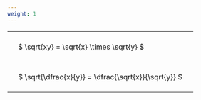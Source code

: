 ```yaml
---
weight: 1
---
```


<style type="text/css">
#T_2e357 th.col_heading {
  text-align: left;
  font-size: 1em;
}
#T_2e357 td {
  text-align: left;
  font-size: 1em;
  padding: 1.5em;
}
</style>
<table id="T_2e357">
  <thead>
  </thead>
  <tbody>
    <tr>
      <td id="T_2e357_row0_col0" class="data row0 col0" >$ \sqrt{xy} = \sqrt{x} \times \sqrt{y} $</td>
    </tr>
    <tr>
      <td id="T_2e357_row1_col0" class="data row1 col0" >$ \sqrt{\dfrac{x}{y}} = \dfrac{\sqrt{x}}{\sqrt{y}} $</td>
    </tr>
  </tbody>
</table>
